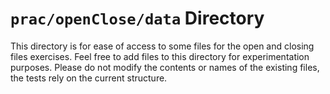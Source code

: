 # `prac/openClose/data` Directory
This directory is for ease of access to some files for the open and closing
files exercises. Feel free to add files to this directory for experimentation
purposes. Please do not modify the contents or names of the existing files, the
tests rely on the current structure.
